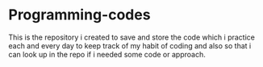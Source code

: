 # Programming-codes
This is the repository i created to save and store the code which i practice each and every day to keep track of my habit of coding and also so that i can look up in the repo if i needed some code or approach.
